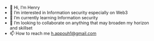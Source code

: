 - 👋 Hi, I’m Henry
- 👀 I’m interested in Information security especially on Web3
- 🌱 I’m currently learning Information security
- 💞️ I’m looking to collaborate on anything that may broaden my horizon and skillset
- 📫 How to reach me h.appouh1@gmail.com

<!---
happouh1/happouh1 is a ✨ special ✨ repository because its `README.md` (this file) appears on your GitHub profile.
You can click the Preview link to take a look at your changes.
--->
